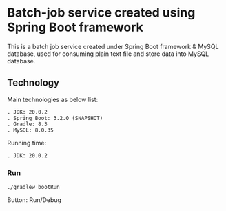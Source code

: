 # Batch-job service created using Spring Boot framework

This is a batch job service created under Spring Boot framework & MySQL database, used for consuming plain text file and store data into MySQL database.

## Technology

Main technologies as below list:

    . JDK: 20.0.2
    . Spring Boot: 3.2.0 (SNAPSHOT)
    . Gradle: 8.3
    . MySQL: 8.0.35

Running time:

    . JDK: 20.0.2

### Run
```
./gradlew bootRun
```
Button: Run/Debug
